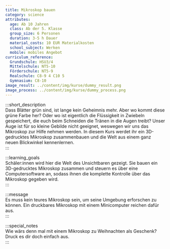 ```yaml
---
title: Mikroskop bauen
category: science
attributes:
  age: Ab 10 Jahren
  class: Ab der 5. Klasse
  group_size: 6 Personen
  duration: 3-5 h Dauer
  material_costs: 10 EUR Materialkosten
  school_subject: Werken
  mobile: mobiles Angebot
curriculum_reference:
  Grundschule: HSU3/4  
  Mittelschule: NT5-10
  Förderschule: NT5-9    
  Realschule: C8-9 4 C10 5
  Gymnasium: C8-10
image_result: ../content/img/kurse/dummy_result.png
image_process: ../content/img/kurse/dummy_process.png
---
```

:::short_description  
Dass Blätter grün sind, ist lange kein Geheimnis mehr. Aber wo kommt diese grüne Farbe her? Oder wo ist eigentlich die Flüssigkeit in Zwiebeln gespeichert, die euch beim Schneiden die Tränen in die Augen treibt? Unser Auge ist für so kleine Gebilde nicht geeignet, weswegen wir uns das Mikroskop zur Hilfe nehmen werden. In diesem Kurs werdet ihr ein 3D-gedrucktes Mikroskop zusammenbauen und die Welt aus einem ganz neuen Blickwinkel kennenlernen.      
:::

:::learning_goals  
Schäler:innen wird hier die Welt des Unsichtbaren gezeigt. Sie bauen ein 3D-gedrucktes Mikroskop zusammen und steuern es über eine Computersoftware an, sodass ihnen die komplette Kontrolle über das Mikroskop gegeben wird.               
:::

:::message  
Es muss kein teures Mikroskop sein, um seine Umgebung erforschen zu können. Ein druckbares Mikroskop mit einem Minicomputer reichen dafür aus.    
:::  

:::special_notes  
Wie wärs denn mal mit einem Mikroskop zu Weihnachten als Geschenk? Druck es dir doch einfach aus.     
:::
